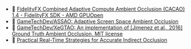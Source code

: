 - 🔗 [FidelityFX Combined Adaptive Compute Ambient Occlusion (CACAO) 1.4 - FidelityFX SDK - AMD GPUOpen](https://gpuopen.com/manuals/fidelityfx_sdk/fidelityfx_sdk-page_techniques_combined-adaptive-compute-ambient-occlusion/)
- 🔗 [GameTechDev/ASSAO: Adaptive Screen Space Ambient Occlusion](https://github.com/GameTechDev/ASSAO)
- 📖 [GameTechDev/XeGTAO: An implementation of [Jimenez et al., 2016] Ground Truth Ambient Occlusion, MIT license](https://github.com/GameTechDev/XeGTAO)
- 🔗 [Practical Real-Time Strategies for Accurate Indirect Occlusion](https://www.activision.com/cdn/research/Practical_Real_Time_Strategies_for_Accurate_Indirect_Occlusion_NEW%20VERSION_COLOR.pdf)
